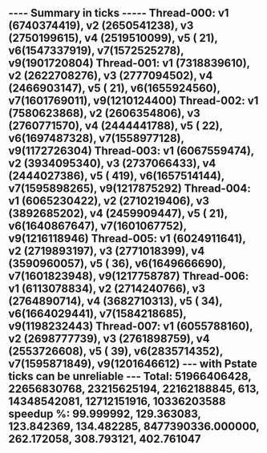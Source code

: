  ---- Summary in ticks -----
 Thread-000: v1 (6740374419), v2 (2650541238), v3 (2750199615), v4 (2519510099), v5 (        21), v6(1547337919), v7(1572525278), v9(1901720804)
 Thread-001: v1 (7318839610), v2 (2622708276), v3 (2777094502), v4 (2466903147), v5 (        21), v6(1655924560), v7(1601769011), v9(1210124400)
 Thread-002: v1 (7580623868), v2 (2606354806), v3 (2760771570), v4 (2444441788), v5 (        22), v6(1697487328), v7(1558977128), v9(1172726304)
 Thread-003: v1 (6067559474), v2 (3934095340), v3 (2737066433), v4 (2444027386), v5 (       419), v6(1657514144), v7(1595898265), v9(1217875292)
 Thread-004: v1 (6065230422), v2 (2710219406), v3 (3892685202), v4 (2459909447), v5 (        21), v6(1640867647), v7(1601067752), v9(1216118946)
 Thread-005: v1 (6024911641), v2 (2719893197), v3 (2771018399), v4 (3590960057), v5 (        36), v6(1649666690), v7(1601823948), v9(1217758787)
 Thread-006: v1 (6113078834), v2 (2714240766), v3 (2764890714), v4 (3682710313), v5 (        34), v6(1664029441), v7(1584218685), v9(1198232443)
 Thread-007: v1 (6055788160), v2 (2698777739), v3 (2761898759), v4 (2553726608), v5 (        39), v6(2835714352), v7(1595871849), v9(1201646612)
 --- with Pstate ticks can be unreliable ---
 Total: 51966406428, 22656830768, 23215625194, 22162188845, 613, 14348542081, 12712151916, 10336203588
 speedup %: 99.999992, 129.363083, 123.842369, 134.482285, 8477390336.000000, 262.172058, 308.793121, 402.761047
 ---------------------------------
